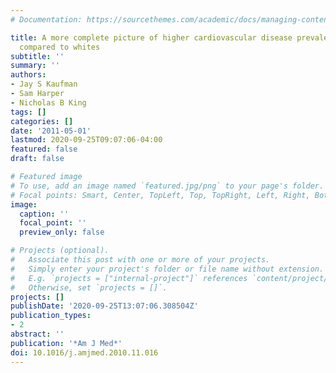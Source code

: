```yaml
---
# Documentation: https://sourcethemes.com/academic/docs/managing-content/

title: A more complete picture of higher cardiovascular disease prevalence among blacks
  compared to whites
subtitle: ''
summary: ''
authors:
- Jay S Kaufman
- Sam Harper
- Nicholas B King
tags: []
categories: []
date: '2011-05-01'
lastmod: 2020-09-25T09:07:06-04:00
featured: false
draft: false

# Featured image
# To use, add an image named `featured.jpg/png` to your page's folder.
# Focal points: Smart, Center, TopLeft, Top, TopRight, Left, Right, BottomLeft, Bottom, BottomRight.
image:
  caption: ''
  focal_point: ''
  preview_only: false

# Projects (optional).
#   Associate this post with one or more of your projects.
#   Simply enter your project's folder or file name without extension.
#   E.g. `projects = ["internal-project"]` references `content/project/deep-learning/index.md`.
#   Otherwise, set `projects = []`.
projects: []
publishDate: '2020-09-25T13:07:06.308504Z'
publication_types:
- 2
abstract: ''
publication: '*Am J Med*'
doi: 10.1016/j.amjmed.2010.11.016
---
```

